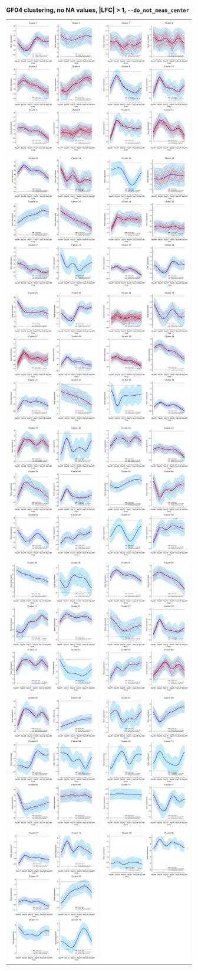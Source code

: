 ### GF04 clustering, no NA values, |LFC| > 1, `--do_not_mean_center`

| | |
|-|-|
| ![no1](GF04_lfc1_NoNAs_DNMC_gene_expression_fig_1.png) | ![no2](GF04_lfc1_NoNAs_DNMC_gene_expression_fig_2.png) |
| ![no3](GF04_lfc1_NoNAs_DNMC_gene_expression_fig_3.png) | ![no4](GF04_lfc1_NoNAs_DNMC_gene_expression_fig_4.png) |
| ![no5](GF04_lfc1_NoNAs_DNMC_gene_expression_fig_5.png) | ![no6](GF04_lfc1_NoNAs_DNMC_gene_expression_fig_6.png) |
| ![no7](GF04_lfc1_NoNAs_DNMC_gene_expression_fig_7.png) | ![no8](GF04_lfc1_NoNAs_DNMC_gene_expression_fig_8.png) |
| ![no9](GF04_lfc1_NoNAs_DNMC_gene_expression_fig_9.png) | ![no10](GF04_lfc1_NoNAs_DNMC_gene_expression_fig_10.png) |
| ![no11](GF04_lfc1_NoNAs_DNMC_gene_expression_fig_11.png) | ![no12](GF04_lfc1_NoNAs_DNMC_gene_expression_fig_12.png) |
| ![no13](GF04_lfc1_NoNAs_DNMC_gene_expression_fig_13.png) | ![no14](GF04_lfc1_NoNAs_DNMC_gene_expression_fig_14.png) |
